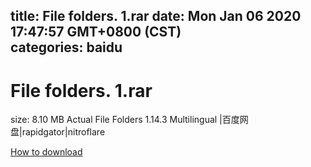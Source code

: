 
title: File folders. 1.rar
date: Mon Jan 06 2020 17:47:57 GMT+0800 (CST)    
categories: baidu
---

# File folders. 1.rar
size: 8.10 MB
 Actual File Folders 1.14.3 Multilingual |百度网盘|rapidgator|nitroflare
 

[How to download](https://bpcam.bemobtrk.com/go/2ceec3aa-1ca2-46d6-b9ff-aaa5c184517c?jno=3041)